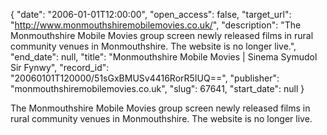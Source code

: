 {
  "date": "2006-01-01T12:00:00", 
  "open_access": false, 
  "target_url": "http://www.monmouthshiremobilemovies.co.uk/", 
  "description": "The Monmouthshire Mobile Movies group screen newly released films in rural community venues in Monmouthshire. The website is no longer live.", 
  "end_date": null, 
  "title": "Monmouthshire Mobile Movies | Sinema Symudol Sir Fynwy", 
  "record_id": "20060101T120000/51sGxBMUSv4416RorR5IUQ==", 
  "publisher": "monmouthshiremobilemovies.co.uk", 
  "slug": 67641, 
  "start_date": null
}

The Monmouthshire Mobile Movies group screen newly released films in rural community venues in Monmouthshire. The website is no longer live.